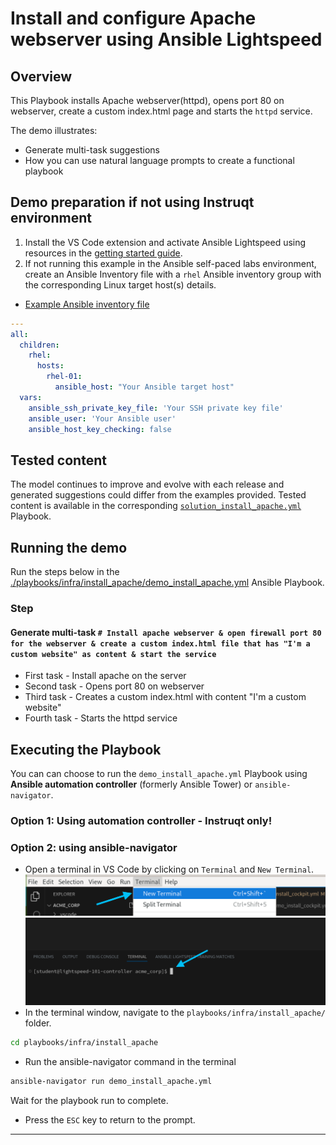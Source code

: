 # Install and configure Apache webserver using Ansible Lightspeed

## Overview

This Playbook installs Apache webserver(httpd), opens port 80 on webserver, create a custom index.html page and starts the `httpd` service.  

The demo illustrates:

* Generate multi-task suggestions
* How you can use natural language prompts to create a functional playbook


## Demo preparation if not using Instruqt environment

1. Install the VS Code extension and activate Ansible Lightspeed using resources in the [getting started guide](../../../docs/getting_started.md).
2. If not running this example in the Ansible self-paced labs environment, create an Ansible Inventory file with a `rhel` Ansible inventory group with the corresponding Linux target host(s) details.

* [Example Ansible inventory file](./inventory/inventory.yml)

```yaml
---
all:
  children:
    rhel:
      hosts:
        rhel-01:
          ansible_host: "Your Ansible target host"
  vars:
    ansible_ssh_private_key_file: 'Your SSH private key file'
    ansible_user: 'Your Ansible user'
    ansible_host_key_checking: false
```

## Tested content

The model continues to improve and evolve with each release and generated suggestions could differ from the examples provided. Tested content is available in the corresponding [`solution_install_apache.yml`](./solution_install_apache.yml) Playbook.

## Running the demo

Run the steps below in the [./playbooks/infra/install_apache/demo_install_apache.yml](./demo_install_cockpit.yml) Ansible Playbook.

### Step

#### Generate multi-task `# Install apache webserver & open firewall port 80 for the webserver & create a custom index.html file that has "I'm a custom website" as content & start the service`

* First task - Install apache on the server
* Second task - Opens port 80 on webserver
* Third task - Creates a custom index.html with content "I'm a custom website"
* Fourth task - Starts the httpd service

## Executing the Playbook

You can can choose to run the `demo_install_apache.yml` Playbook using **Ansible automation controller** (formerly Ansible Tower) or  `ansible-navigator`.

### **Option 1: Using automation controller - Instruqt only!**



### **Option 2: using ansible-navigator**

* Open a terminal in VS Code by clicking on `Terminal` and `New Terminal`.
![vscode_open_terminal.png](../../../assets/img/vscode_open_terminal.png)
![vscode_terminal_window.png](../../../assets/img/vscode_terminal_window.png)
* In the terminal window, navigate to the `playbooks/infra/install_apache/` folder.

```bash
cd playbooks/infra/install_apache
```

* Run the ansible-navigator command in the terminal

```bash
ansible-navigator run demo_install_apache.yml
```

Wait for the playbook run to complete.

* Press the `ESC` key to return to the prompt.

---
